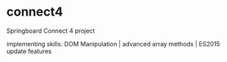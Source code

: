 # connect4
Springboard Connect 4 project

implementing skills: DOM Manipulation | advanced array methods | ES2015 update features
